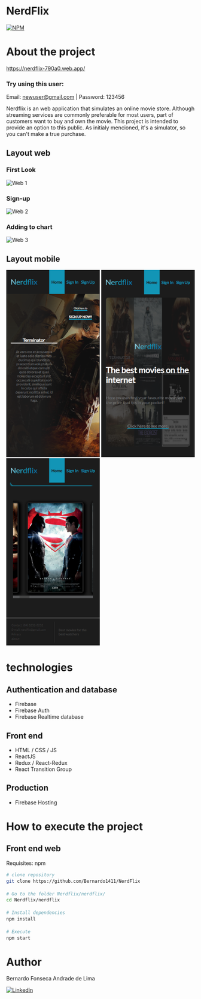 # NerdFlix
[![NPM](https://img.shields.io/npm/l/react)](https://github.com/Bernardo1411/NerdFlix/blob/master/LICENSE) 

# About the project

https://nerdflix-790a0.web.app/

### Try using this user:
Email: newuser@gmail.com | Password: 123456

Nerdflix is an web application that simulates an online movie store. Although streaming services are commonly preferable for most users, part of customers want to buy and own the movie. This project is intended to provide an option to this public. As initialy mencioned, it's a simulator, so you can't make a true purchase.

## Layout web
### First Look
![Web 1](/nerdflix/src/assets/images/NerdFlix1.gif)

### Sign-up

![Web 2](/nerdflix/src/assets/images/Nerdflix2.gif)

### Adding to chart

![Web 3](/nerdflix/src/assets/images/Nerdflix3.gif)

## Layout mobile
<img src="https://github.com/Bernardo1411/NerdFlix/blob/master/nerdflix/src/assets/images/pagina_inicial_mobile.png" alt="pagina_inicial_mobile" width="250" height="500" /> <img src="https://github.com/Bernardo1411/NerdFlix/blob/master/nerdflix/src/assets/images/pagina_inicial2_mobile.png" alt="pagina_inicial_mobile" width="250" height="500" /> <img src="https://github.com/Bernardo1411/NerdFlix/blob/master/nerdflix/src/assets/images/pagina_inicial3_mobile.png" alt="pagina_inicial_mobile" width="250" height="500" />

# technologies
## Authentication and database
- Firebase
- Firebase Auth
- Firebase Realtime database
## Front end
- HTML / CSS / JS
- ReactJS
- Redux / React-Redux
- React Transition Group
## Production
- Firebase Hosting

# How to execute the project
## Front end web
Requisites: npm

```bash
# clone repository
git clone https://github.com/Bernardo1411/NerdFlix

# Go to the folder Nerdflix/nerdflix/
cd Nerdflix/nerdflix

# Install dependencies
npm install

# Execute
npm start
```

# Author

Bernardo Fonseca Andrade de Lima

[![Linkedin](https://img.shields.io/badge/LinkedIn-0077B5?style=for-the-badge&logo=linkedin&logoColor=white)](https://www.linkedin.com/in/bernardo-fonseca-97926811b/)
